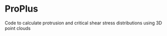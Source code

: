 # ProPlus
Code to calculate protrusion and critical shear stress distributions using 3D point clouds
